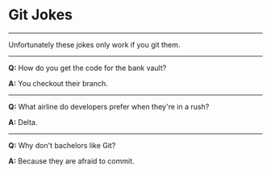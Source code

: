 # Git Jokes

---

Unfortunately these jokes only work if you git them.

---

**Q:** How do you get the code for the bank vault?

**A:** You checkout their branch.

---

**Q:** What airline do developers prefer when they're in a rush?

**A:** Delta.

---

**Q:** Why don't bachelors like Git?

**A:** Because they are afraid to commit.
